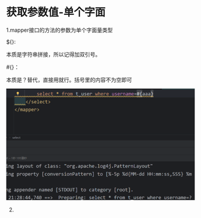 # 获取参数值-单个字面

1.mapper接口的方法的参数为单个字面量类型

${}:

本质是字符串拼接，所以记得加双引号。

#{}：

本质是？替代，直接用就行。括号里的内容不为空即可

![image-20241012213025129](./../../TyporaImage/MyBatis/image-20241012213025129.png)



2.
